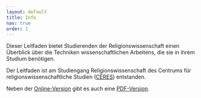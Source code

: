 ```yaml
---
layout: default
title: Info
nav: true
order: 1
---
```


Dieser Leitfaden bietet Studierenden der Religionswissenschaft einen Überblick über die Techniken wissenschaftlichen Arbeitens, die sie in ihrem Studium benötigen.

Der Leitfaden ist am Studiengang Religionswissenschaft des Centrums für religionswissenschaftliche Studien ([CERES](http://ceres.rub.de/)) entstanden.

Neben der [Online-Version](contents) gibt es auch eine [PDF-Version](downloads/Leitfaden_wissenschaftliches_Arbeiten.pdf).